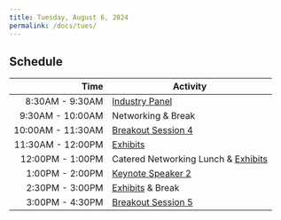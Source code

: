 ```yaml
---
title: Tuesday, August 6, 2024
permalink: /docs/tues/
---
```


## Schedule

|          **Time** | **Activity**                         |
|------------------:|--------------------------------------|
|  8:30AM - 9:30AM | [Industry Panel](../industry/)             |
| 9:30AM - 10:00AM | Networking & Break |
| 10:00AM - 11:30AM | [Breakout Session 4](../breakout4/)                  |
|  11:30AM - 12:00PM | [Exhibits](../exhibitors/)     |
|   12:00PM - 1:00PM | Catered Networking Lunch & [Exhibits](../exhibitors/)   |
|   1:00PM - 2:00PM |  [Keynote Speaker 2](../keynote2/)                  |
|   2:30PM - 3:00PM | [Exhibits](../exhibitors/) & Break                   |
|   3:00PM - 4:30PM | [Breakout Session 5](../breakout5/)   |